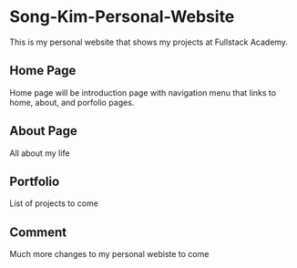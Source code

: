 # Song-Kim-Personal-Website

This is my personal website that shows my projects at Fullstack Academy.

## Home Page

Home page will be introduction page with navigation menu that links to home, about, and porfolio pages.

## About Page

All about my life

## Portfolio

List of projects to come

## Comment

Much more changes to my personal webiste to come
